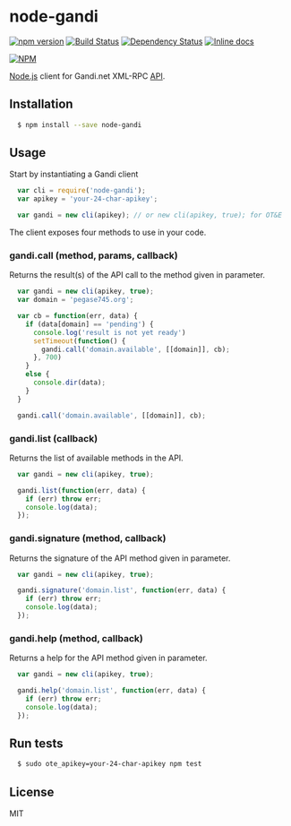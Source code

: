 # node-gandi

[![npm version](https://badge.fury.io/js/node-gandi.svg)](http://badge.fury.io/js/node-gandi) [![Build Status](https://travis-ci.org/Pegase745/node-gandi.svg?branch=master)](https://travis-ci.org/Pegase745/node-gandi) [![Dependency Status](https://david-dm.org/pegase745/node-gandi.svg)](https://david-dm.org/pegase745/node-gandi) [![Inline docs](http://inch-ci.org/github/pegase745/node-gandi.svg?branch=master)](http://inch-ci.org/github/pegase745/node-gandi)

[![NPM](https://nodei.co/npm/node-gandi.png?downloads=true&downloadRank=true)](https://nodei.co/npm/node-gandi/)


[Node.js](http://nodejs.org/) client for Gandi.net XML-RPC [API](http://doc.rpc.gandi.net/).

## Installation

``` bash
  $ npm install --save node-gandi
```

## Usage

Start by instantiating a Gandi client

``` js
  var cli = require('node-gandi');
  var apikey = 'your-24-char-apikey';

  var gandi = new cli(apikey); // or new cli(apikey, true); for OT&E
```

The client exposes four methods to use in your code.

### gandi.call (method, params, callback)
Returns the result(s) of the API call to the method given in parameter.

``` js
  var gandi = new cli(apikey, true);
  var domain = 'pegase745.org';

  var cb = function(err, data) {
    if (data[domain] == 'pending') {
      console.log('result is not yet ready')
      setTimeout(function() {
        gandi.call('domain.available', [[domain]], cb);
      }, 700)
    }
    else {
      console.dir(data);
    }
  }

  gandi.call('domain.available', [[domain]], cb);
```

### gandi.list (callback)
Returns the list of available methods in the API.

``` js
  var gandi = new cli(apikey, true);

  gandi.list(function(err, data) {
    if (err) throw err;
    console.log(data);
  });

```

### gandi.signature (method, callback)
Returns the signature of the API method given in parameter.

``` js
  var gandi = new cli(apikey, true);

  gandi.signature('domain.list', function(err, data) {
    if (err) throw err;
    console.log(data);
  });

```

### gandi.help (method, callback)
Returns a help for the API method given in parameter.

``` js
  var gandi = new cli(apikey, true);

  gandi.help('domain.list', function(err, data) {
    if (err) throw err;
    console.log(data);
  });

```

## Run tests

``` bash
  $ sudo ote_apikey=your-24-char-apikey npm test
```

## License

MIT